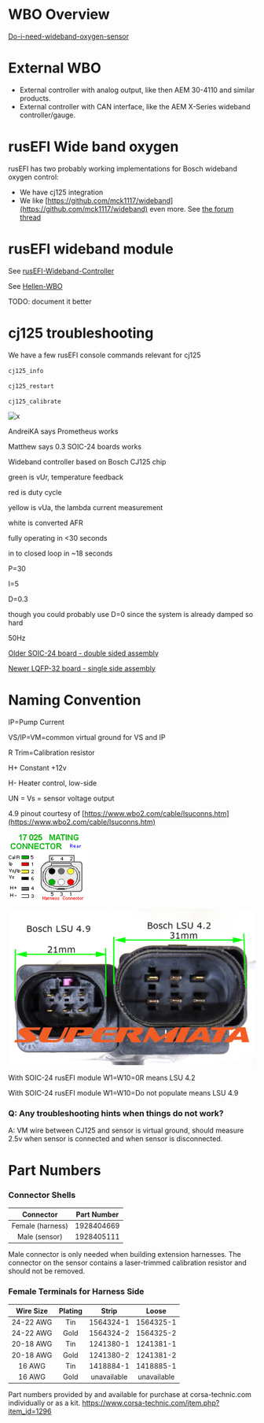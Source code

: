 # WBO Overview
[Do-i-need-wideband-oxygen-sensor](https://github.com/rusefi/rusefi/wiki/do-i-need-wideband-oxygen-sensor)


# External WBO

* External controller with analog output, like then AEM 30-4110 and similar products.
* External controller with CAN interface, like the AEM X-Series wideband controller/gauge.


# rusEFI Wide band oxygen

rusEFI has two probably working implementations for Bosch wideband oxygen control:

* We have cj125 integration 
* We like [https://github.com/mck1117/wideband](https://github.com/mck1117/wideband) even more. See [the forum thread](https://rusefi.com/forum/viewtopic.php?f=4&t=1856)

# rusEFI wideband module

See [rusEFI-Wideband-Controller](rusEFI-Wideband-Controller)

See [Hellen-WBO](Hellen-WBO)


TODO: document it better


# cj125 troubleshooting



We have a few rusEFI console commands relevant for cj125

``cj125_info``

``cj125_restart``

``cj125_calibrate``



![x](Overview/wbo/cj125_heating_4_9.png)


AndreiKA says Prometheus works

Matthew says 0.3 SOIC-24 boards works

Wideband controller based on Bosch CJ125 chip

green is vUr, temperature feedback

red is duty cycle

yellow is vUa, the lambda current measurement

white is converted AFR

fully operating in <30 seconds

in to closed loop in ~18 seconds

P=30

I=5

D=0.3

though you could probably use D=0 since the system is already damped so hard

50Hz


[Older SOIC-24 board - double sided assembly](https://github.com/rusefi/hw_modular/tree/master/cj125_Module)

[Newer LQFP-32 board - single side assembly](https://github.com/rusefi/rusefi/tree/master/hardware/CJ125_board)


# Naming Convention

IP=Pump Current

VS/IP=VM=common virtual ground for VS and IP

R Trim=Calibration resistor

H+ Constant +12v

H- Heater control, low-side

UN = Vs = sensor voltage output

4.9 pinout courtesy of [https://www.wbo2.com/cable/lsuconns.htm](https://www.wbo2.com/cable/lsuconns.htm)

![x](Images/LSU-4-9-17025hcon.gif)



![x](Images/LSU_42_LSU_49_Plug_Comparsion.jpg)

With SOIC-24 rusEFI module W1=W10=0R means LSU 4.2

With SOIC-24 rusEFI module W1=W10=Do not populate means LSU 4.9

### Q: Any troubleshooting hints when things do not work?

A: VM wire between CJ125 and sensor is virtual ground, should measure 2.5v when sensor is connected and when sensor is disconnected.




# Part Numbers

### Connector Shells

| Connector        | Part Number |
| :--------------: | :---------: |
| Female (harness) | 1928404669  |
| Male (sensor)    | 1928405111  |

Male connector is only needed when building extension harnesses. The connector on the sensor contains a laser-trimmed calibration resistor and should not be removed.

### Female Terminals for Harness Side

| Wire Size | Plating | Strip       | Loose       |
| :-------: | :-----: | :---------: | :---------: |
| 24-22 AWG | Tin     | 1564324-1   | 1564325-1   |
| 24-22 AWG | Gold    | 1564324-2   | 1564325-2   |
| 20-18 AWG | Tin     | 1241380-1   | 1241381-1   |
| 20-18 AWG | Gold    | 1241380-2   | 1241381-2   |
| 16 AWG    | Tin     | 1418884-1   | 1418885-1   |
| 16 AWG    | Gold    | unavailable | unavailable |

Part numbers provided by and available for purchase at corsa-technic.com individually or as a kit. https://www.corsa-technic.com/item.php?item_id=1296
